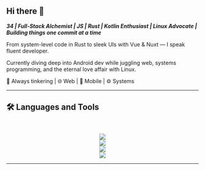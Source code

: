 ## Hi there 👋

***34 | Full-Stack Alchemist | JS | Rust | Kotlin Enthusiast | Linux Advocate | Building things one commit at a time***

From system-level code in Rust to sleek UIs with Vue & Nuxt — I speak fluent developer.

Currently diving deep into Android dev while juggling web, systems programming, and the eternal love affair with Linux.

🔧 Always tinkering | 🌐 Web | 📱 Mobile | ⚙️ Systems

<hr>

## 🛠️ Languages and Tools

<br>

<p align="center">
  <img src="https://skillicons.dev/icons?i=apple,linux" />
  <br/>
  <img src="https://skillicons.dev/icons?i=mongodb,postgres,redis" />
  <br/>
  <img src="https://skillicons.dev/icons?i=js,ts,kotlin,swift,rust" />
  <br/>
  <img src="https://skillicons.dev/icons?i=bun,nodejs,nuxtjs,vue,html,css,sass,tailwind" />
</p>

<hr>

